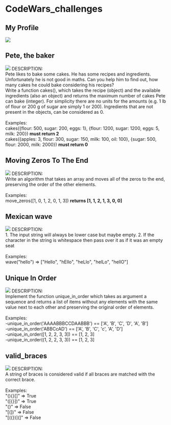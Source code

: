 # CodeWars_challenges
## My Profile
<img src="https://github.com/atisamhaq123/CodeWars_challenges/blob/main/Profile/profile.PNG"></img>
<b></b>
## Pete, the baker
<img src="https://github.com/atisamhaq123/CodeWars_challenges/blob/main/Peter_the_baker/imagex.PNG">
DESCRIPTION:
<br>
Pete likes to bake some cakes. He has some recipes and ingredients. Unfortunately he is not good in maths. Can you help him to find out, how many cakes he could bake considering his recipes?
<br>
Write a function cakes(), which takes the recipe (object) and the available ingredients (also an object) and returns the maximum number of cakes Pete can bake (integer). For simplicity there are no units for the amounts (e.g. 1 lb of flour or 200 g of sugar are simply 1 or 200). Ingredients that are not present in the objects, can be considered as 0.
<br>
<br>
Examples:
<br>
cakes({flour: 500, sugar: 200, eggs: 1}, {flour: 1200, sugar: 1200, eggs: 5, milk: 200})
<b>must return 2</b>
<br>
cakes({apples: 3, flour: 300, sugar: 150, milk: 100, oil: 100}, {sugar: 500, flour: 2000, milk: 2000})
<b>must return 0</b>
<br>

## Moving Zeros To The End
<img src="https://github.com/atisamhaq123/CodeWars_challenges/blob/main/Movin_%20Zeros_To_The%20_End/imagex.PNG">
DESCRIPTION:
<br>
Write an algorithm that takes an array and moves all of the zeros to the end, preserving the order of the other elements.
<br>
<br>
Examples:
<br>
move_zeros([1, 0, 1, 2, 0, 1, 3]) 
<b> returns [1, 1, 2, 1, 3, 0, 0] </b>

## Mexican wave
<img src="https://github.com/atisamhaq123/CodeWars_challenges/blob/main/Mexican%20wave/imagex.PNG">
DESCRIPTION:
<br>
 1.  The input string will always be lower case but maybe empty.
 2.  If the character in the string is whitespace then pass over it as if it was an empty seat
<br>
<br>
Examples:
<br>
wave("hello") => ["Hello", "hEllo", "heLlo", "helLo", "hellO"]

## Unique In Order
<img src="https://github.com/atisamhaq123/CodeWars_challenges/blob/main/Unique%20In%20Order/imagex.PNG">
DESCRIPTION:
<br>
Implement the function unique_in_order which takes as argument a sequence and returns a list of items without any elements with the same value next to each other and preserving the original order of elements.
<br>
<br>
Examples:
<br>
 -unique_in_order('AAAABBBCCDAABBB') == ['A', 'B', 'C', 'D', 'A', 'B']
 <br>
 -unique_in_order('ABBCcAD')         == ['A', 'B', 'C', 'c', 'A', 'D']
 <br>
 -unique_in_order([1, 2, 2, 3, 3])   == [1, 2, 3]
 <br>
 -unique_in_order((1, 2, 2, 3, 3))   == [1, 2, 3]
 <br>
 
## valid_braces
<img src="https://github.com/atisamhaq123/CodeWars_challenges/blob/main/Valid%20Braces/imagex.PNG">
DESCRIPTION:
<br>
A string of braces is considered valid if all braces are matched with the correct brace.
<br>
<br>
Examples:
<br>
"(){}[]"   =>  True
<br>
"([{}])"   =>  True
<br>
"(}"       =>  False
<br>
"[(])"     =>  False
<br>
"[({})](]" =>  False
